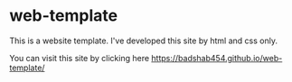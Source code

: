 # web-template

This is a website template. I've developed this site by html and css only.

You can visit this site by clicking here https://badshab454.github.io/web-template/
